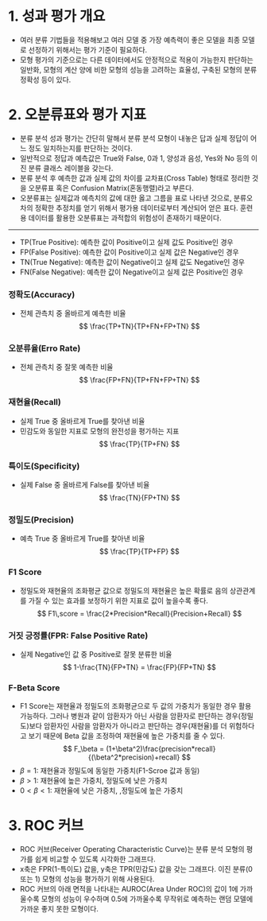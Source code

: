 # 1. 성과 평가 개요
- 여러 분류 기법들을 적용해보고 여러 모델 중 가장 예측력이 좋은 모델을 최종 모델로 선정하기 위해서는 평가 기준이 필요하다.
- 모형 평가의 기준으로는 다른 데이터에서도 안정적으로 적용이 가능한지 판단하는 일반화, 모형의 계산 양에 비한 모형의 성능을 고려하는 효율성, 구축된 모형의 분류 정확성 등이 있다.

# 2. 오분류표와 평가 지표
- 분류 분석 성과 평가는 간단히 말해서 분류 분석 모형이 내놓은 답과 실제 정답이 어느 정도 일치하는지를 판단하는 것이다.
- 일반적으로 정답과 예측값은 True와 False, 0과 1, 양성과 음성, Yes와 No 등의 이진 분류 클래스 레이블을 갖는다.
- 분류 분석 후 예측한 값과 실제 값의 차이를 교차표(Cross Table) 형태로 정리한 것을 오분류표 혹은 Confusion Matrix(혼동행렬)라고 부른다.
- 오분류표는 실제값과 예측치의 값에 대한 옳고 그름을 표로 나타낸 것으로, 분류오차의 정확한 추정치를 얻기 위해서 평가용 데이터로부터 계산되어 얻은 표다. 훈련용 데이터를 활용한 오분류표는 과적합의 위험성이 존재하기 때문이다. 
-----
- TP(True Positive): 예측한 값이 Positive이고 실제 값도 Positive인 경우
- FP(False Positive): 예측한 값이 Positive이고 실제 값은 Negative인 경우
- TN(True Negative): 예측한 값이 Negative이고 실제 값도 Negative인 경우
- FN(False Negative): 예측한 값이 Negative이고 실제 값은 Positive인 경우

### 정확도(Accuracy)
- 전체 관측치 중 올바르게 예측한 비율
$$
\frac{TP+TN}{TP+FN+FP+TN}
$$

### 오분류율(Erro Rate)
- 전체 관측치 중 잘못 예측한 비율
$$
\frac{FP+FN}{TP+FN+FP+TN}
$$

### 재현율(Recall)
- 실제 True 중 올바르게 True를 찾아낸 비율
- 민감도와 동일한 지표로 모형의 완전성을 평가하는 지표
$$
\frac{TP}{TP+FN}
$$

### 특이도(Specificity)
- 실제 False 중 올바르게 False를 찾아낸 비율
$$
\frac{TN}{FP+TN}
$$

### 정밀도(Precision)
- 예측 True 중 올바르게 True를 찾아낸 비율
$$
\frac{TP}{TP+FP}
$$

### F1 Score
- 정밀도와 재현율의 조화평균 값으로 정밀도의 재현율은 높은 확률로 음의 상관관계를 가질 수 있는 효과를 보정하기 위한 지표로 값이 높을수록 좋다.
$$
F1\,score = \frac{2*Precision*Recall}{Precision+Recall}
$$

### 거짓 긍정률(FPR: False Positive Rate)
- 실제 Negative인 값 중 Positive로 잘못 분류한 비율
$$
1-\frac{TN}{FP+TN} = \frac{FP}{FP+TN}
$$

### F-Beta Score
- F1 Score는 재현율과 정밀도의 조화평균으로 두 값의 가중치가 동일한 경우 활용 가능하다. 그러나 병원과 같이 암환자가 아닌 사람을 암환자로 판단하는 경우(정밀도)보다 암환자인 사람을 암환자가 아니라고 판단하는 경우(재현율)를 더 위험하다고 보기 때문에 Beta 값을 조정하여 재현율에 높은 가중치를 줄 수 있다.
$$
F_\beta = (1+\beta^2)\frac{precision*recall}{(\beta^2*precision)+recall}
$$
- $\beta=1$: 재현율과 정밀도에 동일한 가중치(F1-Scroe 값과 동일)
- $\beta>1$: 재현율에 높은 가중치, 정밀도에 낮은 가중치
- $0<\beta<1$: 재현율에 낮은 가중치, ,정밀도에 높은 가중치

# 3. ROC 커브
- ROC 커브(Receiver Operating Characteristic Curve)는 분류 분석 모형의 평가를 쉽게 비교할 수 있도록 시각화한 그래프다.
- x축은 FPR(1-특이도) 값을, y축은 TPR(민감도) 값을 갖는 그래프다. 이진 분류(0 또는 1) 모형의 성능을 평가하기 위해 사용된다.
- ROC 커브의 아래 면적을 나타내는 AUROC(Area Under ROC)의 값이 1에 가까울수록 모형의 성능이 우수하며 0.5에 가까울수록 무작위로 예측하는 랜덤 모델에 가까운 좋지 못한 모형이다.